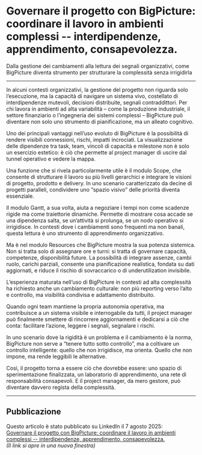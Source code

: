 # Governare il progetto con BigPicture: coordinare il lavoro in ambienti complessi -- interdipendenze, apprendimento, consapevolezza.

Dalla gestione dei cambiamenti alla lettura dei segnali organizzativi, come BigPicture diventa strumento per strutturare la complessità senza irrigidirla

---

In alcuni contesti organizzativi, la gestione del progetto non riguarda solo l’esecuzione, ma la capacità di navigare un sistema vivo, costellato di interdipendenze mutevoli, decisioni distribuite, segnali contraddittori. Per chi lavora in ambienti ad alta variabilità – come la produzione industriale, il settore finanziario o l’ingegneria dei sistemi complessi – BigPicture può diventare non solo uno strumento di pianificazione, ma un alleato cognitivo.

Uno dei principali vantaggi nell’uso evoluto di BigPicture è la possibilità di rendere visibili connessioni, rischi, impatti incrociati. La visualizzazione delle dipendenze tra task, team, vincoli di capacità e milestone non è solo un esercizio estetico: è ciò che permette al project manager di uscire dal tunnel operativo e vedere la mappa.

Una funzione che si rivela particolarmente utile è il modulo Scope, che consente di strutturare il lavoro su più livelli gerarchici e integrare le visioni di progetto, prodotto e delivery. In uno scenario caratterizzato da decine di progetti paralleli, condividere uno “spazio visivo” delle priorità diventa essenziale.

Il modulo Gantt, a sua volta, aiuta a negoziare i tempi non come scadenze rigide ma come traiettorie dinamiche. Permette di mostrare cosa accade se una dipendenza salta, se un’attività si prolunga, se un nodo operativo si irrigidisce. In contesti dove i cambiamenti sono frequenti ma non banali, questa lettura è uno strumento di apprendimento organizzativo.

Ma è nel modulo Resources che BigPicture mostra la sua potenza sistemica. Non si tratta solo di assegnare ore e turni: si tratta di governare capacità, competenze, disponibilità future. La possibilità di integrare assenze, cambi ruolo, carichi parziali, consente una pianificazione realistica, fondata su dati aggiornati, e riduce il rischio di sovraccarico o di underutilization invisibile.

L’esperienza maturata nell’uso di BigPicture in contesti ad alta complessità ha richiesto anche un cambiamento culturale: non più reporting verso l’alto e controllo, ma visibilità condivisa e adattamento distribuito.

Quando ogni team mantiene la propria autonomia operativa, ma contribuisce a un sistema visibile e interrogabile da tutti, il project manager può finalmente smettere di rincorrere aggiornamenti e dedicarsi a ciò che conta: facilitare l’azione, leggere i segnali, segnalare i rischi.

In uno scenario dove la rigidità è un problema e il cambiamento è la norma, BigPicture non serve a “tenere tutto sotto controllo”, ma a coltivare un controllo intelligente: quello che non irrigidisce, ma orienta. Quello che non impone, ma rende leggibili le alternative.

Così, il progetto torna a essere ciò che dovrebbe essere: uno spazio di sperimentazione finalizzata, un laboratorio di apprendimento, una rete di responsabilità consapevoli. E il project manager, da mero gestore, può diventare davvero regista della complessità.

---

## Pubblicazione

Questo articolo è stato pubblicato su LinkedIn il 7 agosto 2025:  
[Governare il progetto con BigPicture: coordinare il lavoro in ambienti complessi -- interdipendenze, apprendimento, consapevolezza.](https://www.linkedin.com/pulse/governare-il-progetto-con-bigpicture-episodio-4-ambienti-bonasia-ccore/?trackingId=Fm9LXJkoQrWpSvD%2B8tGnUA%3D%3D)  
*(Il link si apre in una nuova finestra)*
